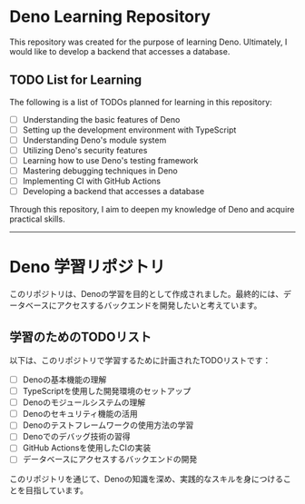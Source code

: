 # Deno Learning Repository

This repository was created for the purpose of learning Deno. Ultimately, I would like to develop a backend that accesses a database.

## TODO List for Learning

The following is a list of TODOs planned for learning in this repository:

- [ ] Understanding the basic features of Deno
- [ ] Setting up the development environment with TypeScript
- [ ] Understanding Deno's module system
- [ ] Utilizing Deno's security features
- [ ] Learning how to use Deno's testing framework
- [ ] Mastering debugging techniques in Deno
- [ ] Implementing CI with GitHub Actions
- [ ] Developing a backend that accesses a database

Through this repository, I aim to deepen my knowledge of Deno and acquire practical skills.

---

# Deno 学習リポジトリ

このリポジトリは、Denoの学習を目的として作成されました。最終的には、データベースにアクセスするバックエンドを開発したいと考えています。

## 学習のためのTODOリスト

以下は、このリポジトリで学習するために計画されたTODOリストです：

- [ ] Denoの基本機能の理解
- [ ] TypeScriptを使用した開発環境のセットアップ
- [ ] Denoのモジュールシステムの理解
- [ ] Denoのセキュリティ機能の活用
- [ ] Denoのテストフレームワークの使用方法の学習
- [ ] Denoでのデバッグ技術の習得
- [ ] GitHub Actionsを使用したCIの実装
- [ ] データベースにアクセスするバックエンドの開発

このリポジトリを通じて、Denoの知識を深め、実践的なスキルを身につけることを目指しています。

